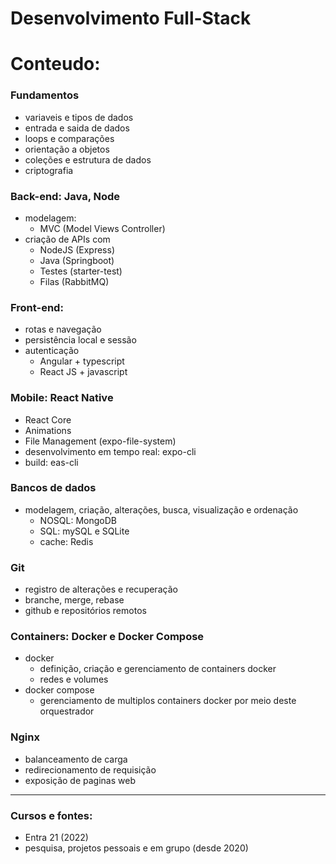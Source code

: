 # Desenvolvimento Full-Stack

# Conteudo:

### Fundamentos
- variaveis e tipos de dados
- entrada e saida de dados
- loops e comparações
- orientação a objetos
- coleções e estrutura de dados
- criptografia

### Back-end: Java, Node
- modelagem: 
  - MVC (Model Views Controller)
- criação de APIs com 
  - NodeJS (Express)
  - Java (Springboot)
  - Testes (starter-test)
  - Filas (RabbitMQ)

### Front-end:
- rotas e navegação
- persistência local e sessão
- autenticação
  - Angular + typescript
  - React JS + javascript

### Mobile: React Native
- React Core
- Animations
- File Management (expo-file-system)
- desenvolvimento em tempo real: expo-cli
- build: eas-cli

### Bancos de dados
- modelagem, criação, alterações, busca, visualização e ordenação
  - NOSQL: MongoDB
  - SQL: mySQL e SQLite
  - cache: Redis

### Git
- registro de alterações e recuperação
- branche, merge, rebase
- github e repositórios remotos

### Containers: Docker e Docker Compose
- docker
  - definição, criação e gerenciamento de containers docker
  - redes e volumes
- docker compose
  - gerenciamento de multiplos containers docker por meio deste orquestrador

### Nginx
- balanceamento de carga
- redirecionamento de requisição
- exposição de paginas web

---
### Cursos e fontes: 
- Entra 21 (2022)
- pesquisa, projetos pessoais e em grupo (desde 2020)
